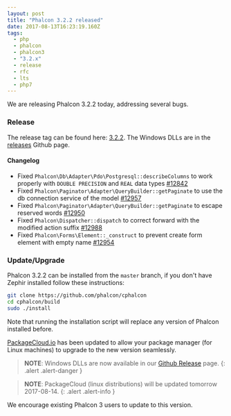 ```yaml
---
layout: post
title: "Phalcon 3.2.2 released"
date: 2017-08-13T16:23:19.160Z
tags: 
  - php
  - phalcon
  - phalcon3
  - "3.2.x"
  - release
  - rfc
  - lts
  - php7
---
```

We are releasing Phalcon 3.2.2 today, addressing several bugs. 

<!--more-->
### Release
The release tag can be found here: [3.2.2](https://github.com/phalcon/cphalcon/releases/tag/v3.2.2). The Windows DLLs are in the [releases](https://github.com/phalcon/cphalcon/releases/) Github page.

#### Changelog
- Fixed `Phalcon\Db\Adapter\Pdo\Postgresql::describeColumns` to work properly with `DOUBLE PRECISION` and `REAL` data types [#12842](https://github.com/phalcon/cphalcon/issues/12842)
- Fixed `Phalcon\Paginator\Adapter\QueryBuilder::getPaginate` to use the db connection service of the model [#12957](https://github.com/phalcon/cphalcon/issues/12957)
- Fixed `Phalcon\Paginator\Adapter\QueryBuilder::getPaginate` to escape reserved words [#12950](https://github.com/phalcon/cphalcon/issues/12950)
- Fixed `Phalcon\Dispatcher::dispatch` to correct forward with the modified action suffix [#12988](https://github.com/phalcon/cphalcon/pull/12988)
- Fixed `Phalcon\Forms\Element::_construct` to prevent create form element with empty name [#12954](https://github.com/phalcon/cphalcon/pull/12954)

### Update/Upgrade
Phalcon 3.2.2 can be installed from the `master` branch, if you don't have Zephir installed follow these instructions:

```sh
git clone https://github.com/phalcon/cphalcon
cd cphalcon/build
sudo ./install
```

Note that running the installation script will replace any version of Phalcon installed before.

[PackageCloud.io](https://packagecloud.io/phalcon/stable) has been updated to allow your package manager (for Linux machines) to upgrade to the new version seamlessly.

> **NOTE**: Windows DLLs are now available in our <a href="https://github.com/phalcon/cphalcon/releases/tag/v3.2.2">Github Release</a> page.
{: .alert .alert-danger }

> **NOTE**: PackageCloud (linux distributions) will be updated tomorrow 2017-08-14.
{: .alert .alert-info }


We encourage existing Phalcon 3 users to update to this version.
